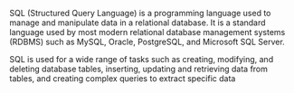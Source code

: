 
SQL (Structured Query Language) is a programming language used to manage and manipulate data in a relational database. It is a standard language used by most modern relational database management systems (RDBMS) such as MySQL, Oracle, PostgreSQL, and Microsoft SQL Server.


SQL is used for a wide range of tasks such as creating, modifying, and deleting database tables, inserting, updating and retrieving data from tables, and creating complex queries to extract specific data
